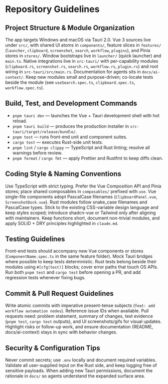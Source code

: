 # Repository Guidelines

## Project Structure & Module Organization
The app targets Windows and macOS via Tauri 2.0. Vue 3 sources live under `src/`, with shared UI atoms in `components/`, feature slices in `features/` (`launcher`, `clipboard`, `screenshot`, `search`, `workflow`, `plugins`), and Pinia stores in `stores/`. Window bootstraps live in `launcher/` (quick launcher) and `main.ts`. Native integrations live in `src-tauri/` with per-capability modules (`clipboard.rs`, `screenshot.rs`, `search.rs`, `workflow.rs`, `plugin.rs`) and root wiring in `src-tauri/src/main.rs`. Documentation for agents sits in `docs/ai-context/`. Keep new modules small and purpose-driven; co-locate tests beside the module (see `useSearch.spec.ts`, `clipboard.spec.ts`, `workflow.spec.ts`).

## Build, Test, and Development Commands
- `pnpm tauri dev` — launches the Vue + Tauri development shell with hot reload.
- `pnpm tauri build` — produces the production installer in `src-tauri/target/release/bundle/`.
- `pnpm test` — runs front-end unit and component suites.
- `cargo test` — executes Rust-side unit tests.
- `pnpm lint` / `cargo clippy` — TypeScript and Rust linting; resolve all warnings before review.
- `pnpm format` / `cargo fmt` — apply Prettier and Rustfmt to keep diffs clean.

## Coding Style & Naming Conventions
Use TypeScript with strict typing. Prefer the Vue Composition API and Pinia stores; place shared composables in `composables/` prefixed with `use`. Vue single-file components adopt PascalCase filenames (`ClipboardPanel.vue`, `ScreenshotDock.vue`). Rust modules follow snake_case filenames and PascalCase types. Stick to the existing CSS-variable design language and keep styles scoped; introduce shadcn-vue or Tailwind only after aligning with maintainers. Keep functions short, document non-trivial modules, and apply SOLID + DRY principles highlighted in `claude.md`.

## Testing Guidelines
Front-end tests should accompany new Vue components or stores (`ComponentName.spec.ts` in the same feature folder). Mock Tauri bridges where possible to keep tests deterministic. Rust tests belong beside their modules using `#[cfg(test)]` blocks; cover error paths that touch OS APIs. Run both `pnpm test` and `cargo test` before opening a PR, and add regression tests whenever fixing bugs.

## Commit & Pull Request Guidelines
Write atomic commits with imperative present-tense subjects (`feat: add workflow automation nodes`). Reference issue IDs when available. Pull requests need: problem statement, summary of changes, test evidence (`pnpm test`, `cargo test` outputs), and UI screenshots/gifs for visual updates. Highlight risks or follow-up work, and ensure documentation (README, docs/ai-context) stays in sync with behavior changes.

## Security & Configuration Tips
Never commit secrets; use `.env` locally and document required variables. Validate all user-supplied input on the Rust side, and keep logging free of sensitive payloads. When adding new Tauri permissions, document the rationale in `docs/` so agents understand the expanded surface area.
